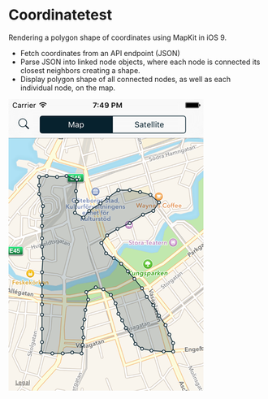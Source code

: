 # Coordinatetest
Rendering a polygon shape of coordinates using MapKit in iOS 9.

* Fetch coordinates from an API endpoint (JSON)
* Parse JSON into linked node objects, where each node is connected its closest neighbors creating a shape.
* Display polygon shape of all connected nodes, as well as each individual node, on the map.

![alt text](Screenshots/coordinatetest.png "Screenshot")
